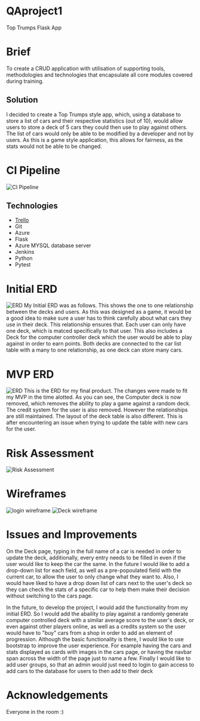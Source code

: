 # QAproject1

Top Trumps Flask App

# Brief
To create a CRUD application with utilisation of supporting tools, methodologies and technologies that encapsulate all core modules covered during training.

## Solution
I decided to create a Top Trumps style app, which, using a database to store a list of cars and their respective statistics (out of 10), would allow users to store a deck of 5 cars they could then use to play against others.
The list of cars would only be able to be modified by a developer and not by users. As this is a game style application, this allows for fairness, as the stats would not be able to be changed.

# CI Pipeline
![CI Pipeline](https://github.com/hman191/QAproject1/blob/master/Documentation/Screen%20Shot%202020-03-08%20at%2012.07.12.png "CI Pipeline")

## Technologies
* [Trello](https://trello.com/b/moiNF5ka/top-trumps-project)
* Git
* Azure
* Flask
* Azure MYSQL database server
* Jenkins
* Python
* Pytest

# Initial ERD
![ERD](https://github.com/hman191/QAproject1/blob/master/Documentation/Screen%20Shot%202020-03-07%20at%2016.28.00.png "Initial ERD")
My Initial ERD was as follows. This shows the one to one relationship between the decks and users. As this was designed as a game, it would be a good idea to make sure a user has to think carefully about what cars they use in their deck. This relationship ensures that. Each user can only have one deck, which is matced specifically to that user. This also includes a Deck for the computer controller deck which the user would be able to play against in order to earn points. Both decks are connected to the car list table with a many to one relationship, as one deck can store many cars.

# MVP ERD
![ERD](https://github.com/hman191/QAproject1/blob/master/Documentation/Screen%20Shot%202020-03-07%20at%2016.42.44.png "MVP ERD")
This is the ERD for my final product. The changes were made to fit my MVP in the time alotted. As you can see, the Computer deck is now removed, which removes the ability to play a game against a random deck. The credit system for the user is also removed. However the relationships are still maintained. The layout of the deck table is also different. This is after encountering an issue when trying to update the table with new cars for the user.

# Risk Assessment
![Risk Assessment](https://github.com/hman191/QAproject1/blob/master/Documentation/Screen%20Shot%202020-03-07%20at%2021.37.24.png "Risk Assessment")
# Wireframes
![login wireframe](https://github.com/hman191/QAproject1/blob/master/Documentation/Screen%20Shot%202020-03-07%20at%2017.11.08.png "Login Wireframe")
![Deck wireframe](https://github.com/hman191/QAproject1/blob/master/Documentation/Screen%20Shot%202020-03-07%20at%2017.18.21.png "Deck Wireframe")

# Issues and Improvements
On the Deck page, typing in the full name of a car is needed in order to update the deck, additionally, every entry needs to be filled in even if the user would like to keep the car the same. In the future I would like to add a drop-down list for each field, as well as a pre-popoulated field with the current car, to allow the user to only change what they want to.
Also, I would have liked to have a drop down list of cars next to the user's deck so they can check the stats of a specific car to help them make their decision without switching to the cars page.

In the future, to develop the project, I would add the functionality from my initial ERD. So I would add the abaility to play against a randomly generate computer controlled deck with a similar average score to the user's deck, or even against other players online, as well as a credits system so the user would have to "buy" cars from a shop in order to add an element of progression.
Although the basic functionality is there, I would like to use bootstrap to improve the user experience. For example having the cars and stats displayed as cards with images in the cars page, or having the navbar span across the width of the page just to name a few.
Finally I would like to add user groups, so that an admin would just need to login to gain access to add cars to the database for users to then add to their deck

# Acknowledgements
Everyone in the room :)

